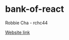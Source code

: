 # bank-of-react

Robbie Cha - rchc44

[Website link](https://rchc44.github.io/assignment3_grid-maker/)
